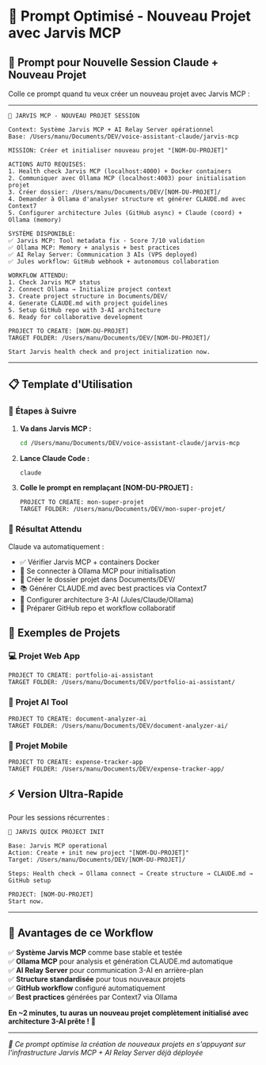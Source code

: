 # 🚀 Prompt Optimisé - Nouveau Projet avec Jarvis MCP

## 🎯 **Prompt pour Nouvelle Session Claude + Nouveau Projet**

Colle ce prompt quand tu veux créer un nouveau projet avec Jarvis MCP :

---

```
🤖 JARVIS MCP - NOUVEAU PROJET SESSION

Context: Système Jarvis MCP + AI Relay Server opérationnel
Base: /Users/manu/Documents/DEV/voice-assistant-claude/jarvis-mcp

MISSION: Créer et initialiser nouveau projet "[NOM-DU-PROJET]"

ACTIONS AUTO REQUISES:
1. Health check Jarvis MCP (localhost:4000) + Docker containers
2. Communiquer avec Ollama MCP (localhost:4003) pour initialisation projet
3. Créer dossier: /Users/manu/Documents/DEV/[NOM-DU-PROJET]/
4. Demander à Ollama d'analyser structure et générer CLAUDE.md avec Context7
5. Configurer architecture Jules (GitHub async) + Claude (coord) + Ollama (memory)

SYSTÈME DISPONIBLE:
✅ Jarvis MCP: Tool metadata fix - Score 7/10 validation
✅ Ollama MCP: Memory + analysis + best practices  
✅ AI Relay Server: Communication 3 AIs (VPS deployed)
✅ Jules workflow: GitHub webhook + autonomous collaboration

WORKFLOW ATTENDU:
1. Check Jarvis MCP status
2. Connect Ollama → Initialize project context
3. Create project structure in Documents/DEV/
4. Generate CLAUDE.md with project guidelines  
5. Setup GitHub repo with 3-AI architecture
6. Ready for collaborative development

PROJECT TO CREATE: [NOM-DU-PROJET]
TARGET FOLDER: /Users/manu/Documents/DEV/[NOM-DU-PROJET]/

Start Jarvis health check and project initialization now.
```

---

## 📋 **Template d'Utilisation**

### 🔄 **Étapes à Suivre**

1. **Va dans Jarvis MCP :**
   ```bash
   cd /Users/manu/Documents/DEV/voice-assistant-claude/jarvis-mcp
   ```

2. **Lance Claude Code :**
   ```bash
   claude
   ```

3. **Colle le prompt en remplaçant [NOM-DU-PROJET] :**
   ```
   PROJECT TO CREATE: mon-super-projet
   TARGET FOLDER: /Users/manu/Documents/DEV/mon-super-projet/
   ```

### 🎯 **Résultat Attendu**

Claude va automatiquement :
- ✅ Vérifier Jarvis MCP + containers Docker
- 🧠 Se connecter à Ollama MCP pour initialisation  
- 📁 Créer le dossier projet dans Documents/DEV/
- 📚 Générer CLAUDE.md avec best practices via Context7
- 🔧 Configurer architecture 3-AI (Jules/Claude/Ollama)
- 🚀 Préparer GitHub repo et workflow collaboratif

## 🎪 **Exemples de Projets**

### 💻 **Projet Web App**
```
PROJECT TO CREATE: portfolio-ai-assistant  
TARGET FOLDER: /Users/manu/Documents/DEV/portfolio-ai-assistant/
```

### 🤖 **Projet AI Tool**  
```
PROJECT TO CREATE: document-analyzer-ai
TARGET FOLDER: /Users/manu/Documents/DEV/document-analyzer-ai/
```

### 📱 **Projet Mobile**
```
PROJECT TO CREATE: expense-tracker-app
TARGET FOLDER: /Users/manu/Documents/DEV/expense-tracker-app/
```

## ⚡ **Version Ultra-Rapide**

Pour les sessions récurrentes :

```
🚀 JARVIS QUICK PROJECT INIT

Base: Jarvis MCP operational
Action: Create + init new project "[NOM-DU-PROJET]"
Target: /Users/manu/Documents/DEV/[NOM-DU-PROJET]/

Steps: Health check → Ollama connect → Create structure → CLAUDE.md → GitHub setup

PROJECT: [NOM-DU-PROJET]
Start now.
```

---

## 🎯 **Avantages de ce Workflow**

✅ **Système Jarvis MCP** comme base stable et testée  
✅ **Ollama MCP** pour analysis et génération CLAUDE.md automatique  
✅ **AI Relay Server** pour communication 3-AI en arrière-plan  
✅ **Structure standardisée** pour tous nouveaux projets  
✅ **GitHub workflow** configuré automatiquement  
✅ **Best practices** générées par Context7 via Ollama

**En ~2 minutes, tu auras un nouveau projet complètement initialisé avec architecture 3-AI prête !** 🚀

---

*🤖 Ce prompt optimise la création de nouveaux projets en s'appuyant sur l'infrastructure Jarvis MCP + AI Relay Server déjà déployée*